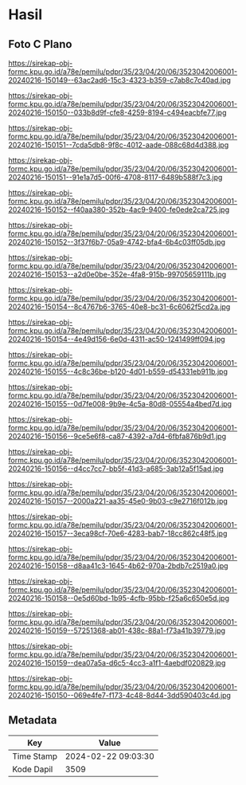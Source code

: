 # Hasil

## Foto C Plano

https://sirekap-obj-formc.kpu.go.id/a78e/pemilu/pdpr/35/23/04/20/06/3523042006001-20240216-150149--63ac2ad6-15c3-4323-b359-c7ab8c7c40ad.jpg

https://sirekap-obj-formc.kpu.go.id/a78e/pemilu/pdpr/35/23/04/20/06/3523042006001-20240216-150150--033b8d9f-cfe8-4259-8194-c494eacbfe77.jpg

https://sirekap-obj-formc.kpu.go.id/a78e/pemilu/pdpr/35/23/04/20/06/3523042006001-20240216-150151--7cda5db8-9f8c-4012-aade-088c68d4d388.jpg

https://sirekap-obj-formc.kpu.go.id/a78e/pemilu/pdpr/35/23/04/20/06/3523042006001-20240216-150151--91e1a7d5-00f6-4708-8117-6489b588f7c3.jpg

https://sirekap-obj-formc.kpu.go.id/a78e/pemilu/pdpr/35/23/04/20/06/3523042006001-20240216-150152--f40aa380-352b-4ac9-9400-fe0ede2ca725.jpg

https://sirekap-obj-formc.kpu.go.id/a78e/pemilu/pdpr/35/23/04/20/06/3523042006001-20240216-150152--3f37f6b7-05a9-4742-bfa4-6b4c03ff05db.jpg

https://sirekap-obj-formc.kpu.go.id/a78e/pemilu/pdpr/35/23/04/20/06/3523042006001-20240216-150153--a2d0e0be-352e-4fa8-915b-99705659111b.jpg

https://sirekap-obj-formc.kpu.go.id/a78e/pemilu/pdpr/35/23/04/20/06/3523042006001-20240216-150154--8c4767b6-3765-40e8-bc31-6c6062f5cd2a.jpg

https://sirekap-obj-formc.kpu.go.id/a78e/pemilu/pdpr/35/23/04/20/06/3523042006001-20240216-150154--4e49d156-6e0d-4311-ac50-1241499ff094.jpg

https://sirekap-obj-formc.kpu.go.id/a78e/pemilu/pdpr/35/23/04/20/06/3523042006001-20240216-150155--4c8c36be-b120-4d01-b559-d54331eb911b.jpg

https://sirekap-obj-formc.kpu.go.id/a78e/pemilu/pdpr/35/23/04/20/06/3523042006001-20240216-150155--0d7fe008-9b9e-4c5a-80d8-05554a4bed7d.jpg

https://sirekap-obj-formc.kpu.go.id/a78e/pemilu/pdpr/35/23/04/20/06/3523042006001-20240216-150156--9ce5e6f8-ca87-4392-a7d4-6fbfa876b9d1.jpg

https://sirekap-obj-formc.kpu.go.id/a78e/pemilu/pdpr/35/23/04/20/06/3523042006001-20240216-150156--d4cc7cc7-bb5f-41d3-a685-3ab12a5f15ad.jpg

https://sirekap-obj-formc.kpu.go.id/a78e/pemilu/pdpr/35/23/04/20/06/3523042006001-20240216-150157--2000a221-aa35-45e0-9b03-c9e2716f012b.jpg

https://sirekap-obj-formc.kpu.go.id/a78e/pemilu/pdpr/35/23/04/20/06/3523042006001-20240216-150157--3eca98cf-70e6-4283-bab7-18cc862c48f5.jpg

https://sirekap-obj-formc.kpu.go.id/a78e/pemilu/pdpr/35/23/04/20/06/3523042006001-20240216-150158--d8aa41c3-1645-4b62-970a-2bdb7c2519a0.jpg

https://sirekap-obj-formc.kpu.go.id/a78e/pemilu/pdpr/35/23/04/20/06/3523042006001-20240216-150158--0e5d60bd-1b95-4cfb-95bb-f25a6c650e5d.jpg

https://sirekap-obj-formc.kpu.go.id/a78e/pemilu/pdpr/35/23/04/20/06/3523042006001-20240216-150159--57251368-ab01-438c-88a1-f73a41b39779.jpg

https://sirekap-obj-formc.kpu.go.id/a78e/pemilu/pdpr/35/23/04/20/06/3523042006001-20240216-150159--dea07a5a-d6c5-4cc3-a1f1-4aebdf020829.jpg

https://sirekap-obj-formc.kpu.go.id/a78e/pemilu/pdpr/35/23/04/20/06/3523042006001-20240216-150150--069e4fe7-f173-4c48-8d44-3dd590403c4d.jpg


## Metadata

| Key        | Value               |
| ---------- | ------------------- |
| Time Stamp | 2024-02-22 09:03:30 |
| Kode Dapil | 3509                |



